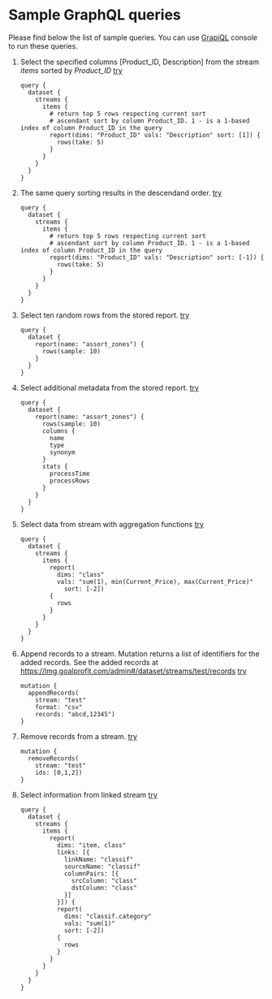 # Sample GraphQL queries

Please find below the list of sample queries. You can use [GrapiQL](/graphiql) console to run these queries.


1. Select the specified columns [Product_ID, Description] from the stream *items* sorted by *Product_ID*
    <a href="/graphiql" target="_blank" onclick="setQuery(event)">try</a>
    ```
    query {
      dataset {
        streams {
          items {
            # return top 5 rows respecting current sort
            # ascendant sort by column Product_ID. 1 - is a 1-based index of column Product_ID in the query         
            report(dims: "Product_ID" vals: "Description" sort: [1]) {
              rows(take: 5) 
            }
          }
        }
      }
    }
    ```


2. The same query sorting results in the descendand order.
    <a href="/graphiql" target="_blank" onclick="setQuery(event)">try</a>
    ```
    query {
      dataset {
        streams {
          items {
            # return top 5 rows respecting current sort
            # ascendant sort by column Product_ID. 1 - is a 1-based index of column Product_ID in the query         
            report(dims: "Product_ID" vals: "Description" sort: [-1]) {
              rows(take: 5) 
            }
          }
        }
      }
    }
    ```


3. Select ten random rows from the stored report.
    <a href="/graphiql" target="_blank" onclick="setQuery(event)">try</a>
    ```
    query {
      dataset {
        report(name: "assort_zones") {
          rows(sample: 10)
        }
      }
    }
    ```


4. Select additional metadata from the stored report.
    <a href="/graphiql" target="_blank" onclick="setQuery(event)">try</a>
    ```
    query {
      dataset {
        report(name: "assort_zones") {
          rows(sample: 10)
          columns {
            name
            type
            synonym
          }
          stats {
            processTime
            processRows
          }
        }
      }
    }
    ```

5. Select data from stream with aggregation functions
    <a href="/graphiql" target="_blank" onclick="setQuery(event)">try</a>
    ```
    query {
      dataset {
        streams {
          items {
            report(
              dims: "class"
              vals: "sum(1), min(Current_Price), max(Current_Price)"
            	sort: [-2])
            {
              rows
            }
          }
        }
      }
    }
    ```


6. Append records to a stream. Mutation returns a list of identifiers for the added records. See the added records at https://lmg.goalprofit.com/admin#/dataset/streams/test/records
    <a href="/graphiql" target="_blank" onclick="setQuery(event)">try</a>
    ```
    mutation {
      appendRecords(
        stream: "test"
        format: "csv"
        records: "abcd,12345")
    }
    ```

6. Remove records from a stream.
    <a href="/graphiql" target="_blank" onclick="setQuery(event)">try</a>
    ```
    mutation {
      removeRecords(
        stream: "test"
        ids: [0,1,2])
    }
    ```

8. Select information from linked stream
    <a href="/graphiql" target="_blank" onclick="setQuery(event)">try</a>
    ```
    query {
      dataset {
        streams {
          items {
            report(
              dims: "item, class"
              links: [{
                linkName: "classif"
                sourceName: "classif"
                columnPairs: [{
                  srcColumn: "class"
                  dstColumn: "class"
                }]
              }]) {
              report(
                dims: "classif.category"
                vals: "sum(1)"
                sort: [-2])
              {
                rows
              }
            }
          }
        }
      }
    }
    ```

<link rel="stylesheet"
      href="//cdnjs.cloudflare.com/ajax/libs/highlight.js/11.5.1/styles/default.min.css">
<script src="//cdnjs.cloudflare.com/ajax/libs/highlight.js/11.5.1/highlight.min.js"></script>
<style>
.my-content li > code {
  white-space: pre;
  color: var(--dark);
  line-height: 1.25;
  display: block;
  background: var(--light);
  padding: 5px;
}
.my-content a[onclick="setQuery(event)"] {
  float: right;
  margin-right: 10px;
  margin-top: 20px;
}
.my-content ul > li + li,
.my-content ol > li + li {
  margin-top: 10px;
}
</style>
<script>
window.setQuery = e => {
  localStorage["graphiql:query"] = e.target.parentNode.nextSibling.innerText
}
</script>
    
